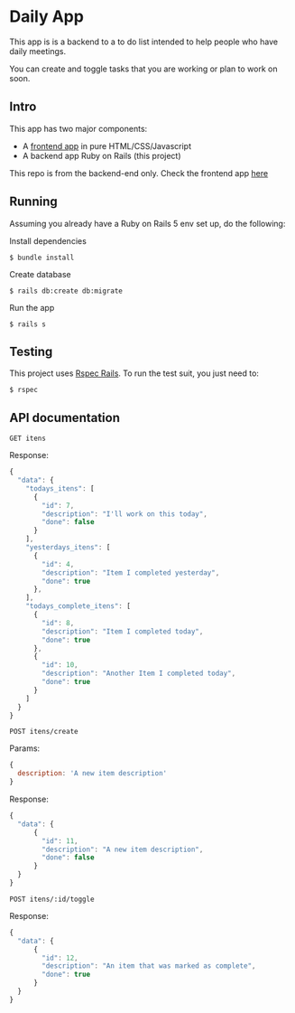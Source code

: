 # Daily App

This app is is a backend to a to do list intended to help people who have daily meetings.

You can create and toggle tasks that you are working or plan to work on soon.

## Intro

This app has two major components: 
- A [frontend app](https://github.com/IgorMarques/today_i) in pure HTML/CSS/Javascript
- A backend app Ruby on Rails (this project)

This repo is from the backend-end only. Check the frontend app [here](https://github.com/IgorMarques/today_i)

## Running

Assuming you already have a Ruby on Rails 5 env set up, do the following:

Install dependencies
```shell
$ bundle install
```
Create database
```shell
$ rails db:create db:migrate
```
Run the app
```
$ rails s
```

## Testing

This project uses [Rspec Rails](https://github.com/rspec/rspec-rails). To run the test suit, you just need to:

```shell
$ rspec
```

## API documentation

`GET itens`

Response:
```javascript
{
  "data": {
    "todays_itens": [
      {
        "id": 7,
        "description": "I'll work on this today",
        "done": false
      }
    ],
    "yesterdays_itens": [
      {
        "id": 4,
        "description": "Item I completed yesterday",
        "done": true
      },
    ],
    "todays_complete_itens": [
      {
        "id": 8,
        "description": "Item I completed today",
        "done": true
      },
      {
        "id": 10,
        "description": "Another Item I completed today",
        "done": true
      }
    ]
  }
}
```

`POST itens/create`

Params:
```javascript
{
  description: 'A new item description'
}
```

Response:
```javascript
{
  "data": {
      {
        "id": 11,
        "description": "A new item description",
        "done": false
      }
  }
}
```

`POST itens/:id/toggle`

Response:
```javascript
{
  "data": {
      {
        "id": 12,
        "description": "An item that was marked as complete",
        "done": true
      }
  }
}
```
